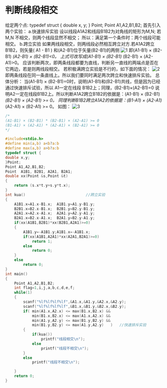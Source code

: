 # 判断线段相交

给定两个点:
typedef  struct {
  double  x, y;
} Point;
Point A1,A2,B1,B2;
首先引入两个实验：
a.快速排斥实验
设以线段A1A2和线段B1B2为对角线的矩形为M,N;
若M,N 不相交，则两个线段显然不相交；
所以：满足第一个条件时：两个线段可能相交。
b.跨立实验
如果两线段相交，则两线段必然相互跨立对方.若A1A2跨立B1B2，则矢量( A1 - B1 ) 和(A2-B1)位于矢量(B2-B1)的两侧
![1](./assets/1.png)
即(A1-B1) × (B2-B1) *(A2-B1) × (B2-B1)<0。
上式可改写成(A1-B1) × (B2-B1)* (B2-B1) × (A2-A1)>0。
应该判断两次，即两条线段都要为直线，判断另一直线的两端点是否在它两边，若是则两线段相交。
若积极满跨立实验是不行的，如下面的情况：
![2](./assets/2.png)
即两条线段在同一条直线上。所以我们要同时满足两次跨立和快速排斥实验。
总体分析：
当(A1-B1) × (B2-B1)=0时，说明(A1-B1)和(B2-B1)共线，但是因为已经通过快速排斥试验，所以 A1一定在线段 B1B2上；同理，(B2-B1)×(A2-B1)=0 说明A2一定在线段B1B2上。所以判断A1A2跨立B1B2的依据是：(A1-B1) × (B2-B1) *(B2-B1) × (A2-B1) >= 0。
同理判断B1B2跨立A1A2的依据是：(B1-A1) × (A2-A1)* (A2-A1) × (B2-A1) >= 0。
如图：
![3](./assets/3.png)

```C
/*
(A1-B1) × (B2-B1) * (B2-B1) × (A2-A1) >= 0
(B1-A1) × (A2-A1) * (A2-A1) × (B2-A1) >= 0
*/

#include<stdio.h>
#define min(a,b) a<b?a:b
#define max(a,b) a>b?a:b
typedef struct {
double x,y;
}Point;
Point A1,A2,B1,B2;
Point  A1B1, B2B1, A2A1, B2A1;
double xx(Point &s,Point &t)
{
    return (s.x*t.y+s.y*t.x);
}
int kua()                           //跨立实验
{
    A1B1.x=A1.x-B1.x;  A1B1.y=A1.y-B1.y;
    B2B1.x=B2.x-B1.x;  B2B1.y=B2.y-B1.y;
    A2A1.x=A2.x-A1.x;  A2A1.y=A2.y-A1.y;
    B2A1.x=B2.x-A1.x;  B2A1.y=B2.y-A1.y;
    if(xx(A1B1,B2B1)*xx(B2B1,A2A1)>=0)
    {
        A1B1.y=-A1B1.y;A1B1.x=-A1B1.x;
        if(xx(A1B1,A2A1)*xx(A2A1,B2A1)>=0)
            return 1;
        else
            return 0;
    }
    else
        return 0;
}
int main()
{
    Point A1,A2,B1,B2;
    int flag=1,i,j,a,b,c,d,e,f;
    while(1)
    {
        scanf("%lf%lf%lf%lf",&A1.x,&A1.y,&A2.x,&A2.y);
        scanf("%lf%lf%lf%lf",&B1.x,&B1.y,&B2.x,&B2.y);
        if( min(A1.x,A2.x) <= max(B1.x,B2.x) &&
            min(B1.x,B2.x) <= max(A1.x,A2.x) &&
            min(A1.y,A2.y) <= max(B1.y,B2.y) &&
            min(B1.y,B2.y) <= max(A1.y,A2.y)   )   //快速排斥实验
        {
            if(kua())
                printf("线段相交\n");
            else
                printf("线段不相交\n");
        }
        else
            printf("线段不相交\n");

    }
    return 0;
}
